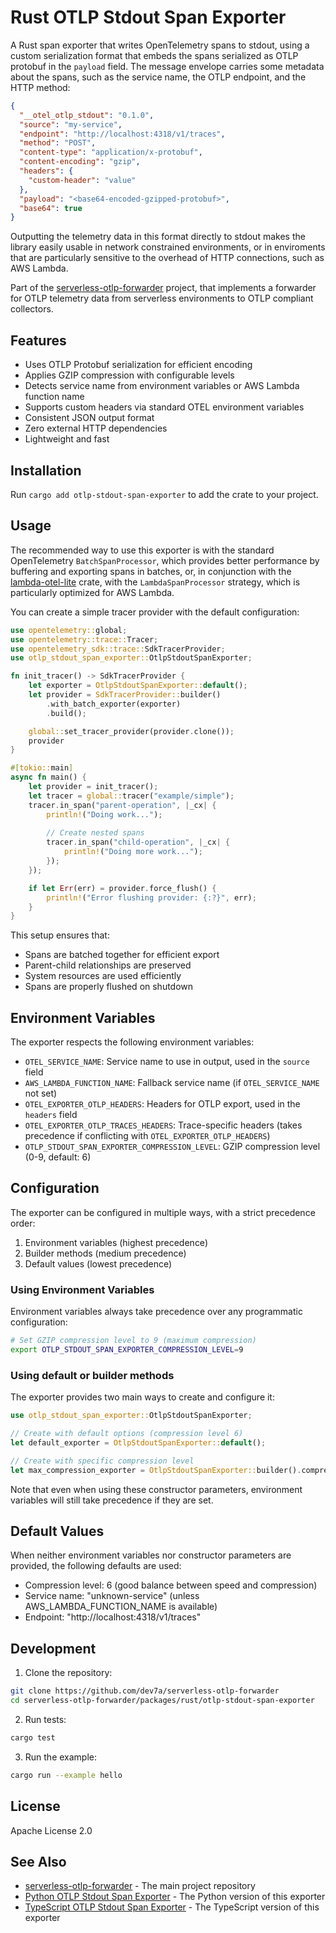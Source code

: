 # Rust OTLP Stdout Span Exporter

A Rust span exporter that writes OpenTelemetry spans to stdout, using a custom serialization format that embeds the spans serialized as OTLP protobuf in the `payload` field. 
The message envelope carries some metadata about the spans, such as the service name, the OTLP endpoint, and the HTTP method:

```json
{
  "__otel_otlp_stdout": "0.1.0",
  "source": "my-service",
  "endpoint": "http://localhost:4318/v1/traces",
  "method": "POST",
  "content-type": "application/x-protobuf",
  "content-encoding": "gzip",
  "headers": {
    "custom-header": "value"
  },
  "payload": "<base64-encoded-gzipped-protobuf>",
  "base64": true
}
```
Outputting the telemetry data in this format directly to stdout makes the library easily usable in network constrained environments, or in enviroments that are particularly sensitive to the overhead of HTTP connections, such as AWS Lambda.

Part of the [serverless-otlp-forwarder](https://github.com/dev7a/serverless-otlp-forwarder) project, that implements a forwarder for OTLP telemetry data from serverless environments to OTLP compliant collectors.

## Features

- Uses OTLP Protobuf serialization for efficient encoding
- Applies GZIP compression with configurable levels
- Detects service name from environment variables or AWS Lambda function name
- Supports custom headers via standard OTEL environment variables
- Consistent JSON output format
- Zero external HTTP dependencies
- Lightweight and fast

## Installation

Run `cargo add otlp-stdout-span-exporter` to add the crate to your project.

## Usage

The recommended way to use this exporter is with the standard OpenTelemetry `BatchSpanProcessor`, which provides better performance by buffering and exporting spans in batches, or, in conjunction with the [lambda-otel-lite](https://crates.io/crates/lambda-otel-lite) crate, with the `LambdaSpanProcessor` strategy, which is particularly optimized for AWS Lambda.

You can create a simple tracer provider with the default configuration:

```rust
use opentelemetry::global;
use opentelemetry::trace::Tracer;
use opentelemetry_sdk::trace::SdkTracerProvider;
use otlp_stdout_span_exporter::OtlpStdoutSpanExporter;

fn init_tracer() -> SdkTracerProvider {
    let exporter = OtlpStdoutSpanExporter::default();
    let provider = SdkTracerProvider::builder()
        .with_batch_exporter(exporter)
        .build();

    global::set_tracer_provider(provider.clone());
    provider
}

#[tokio::main]
async fn main() {
    let provider = init_tracer();
    let tracer = global::tracer("example/simple");
    tracer.in_span("parent-operation", |_cx| {
        println!("Doing work...");
        
        // Create nested spans
        tracer.in_span("child-operation", |_cx| {
            println!("Doing more work...");
        });
    });

    if let Err(err) = provider.force_flush() {
        println!("Error flushing provider: {:?}", err);
    }
}
```

This setup ensures that:
- Spans are batched together for efficient export
- Parent-child relationships are preserved
- System resources are used efficiently
- Spans are properly flushed on shutdown

## Environment Variables

The exporter respects the following environment variables:

- `OTEL_SERVICE_NAME`: Service name to use in output, used in the `source` field
- `AWS_LAMBDA_FUNCTION_NAME`: Fallback service name (if `OTEL_SERVICE_NAME` not set)
- `OTEL_EXPORTER_OTLP_HEADERS`: Headers for OTLP export, used in the `headers` field
- `OTEL_EXPORTER_OTLP_TRACES_HEADERS`: Trace-specific headers (takes precedence if conflicting with `OTEL_EXPORTER_OTLP_HEADERS`)
- `OTLP_STDOUT_SPAN_EXPORTER_COMPRESSION_LEVEL`: GZIP compression level (0-9, default: 6)

## Configuration

The exporter can be configured in multiple ways, with a strict precedence order:

1. Environment variables (highest precedence)
2. Builder methods (medium precedence)
3. Default values (lowest precedence)

### Using Environment Variables

Environment variables always take precedence over any programmatic configuration:

```bash
# Set GZIP compression level to 9 (maximum compression)
export OTLP_STDOUT_SPAN_EXPORTER_COMPRESSION_LEVEL=9
```

### Using default or builder methods

The exporter provides two main ways to create and configure it:

```rust
use otlp_stdout_span_exporter::OtlpStdoutSpanExporter;

// Create with default options (compression level 6)
let default_exporter = OtlpStdoutSpanExporter::default();

// Create with specific compression level
let max_compression_exporter = OtlpStdoutSpanExporter::builder().compression_level(9).build();
```

Note that even when using these constructor parameters, environment variables will still take precedence if they are set.

## Default Values

When neither environment variables nor constructor parameters are provided, the following defaults are used:

- Compression level: 6 (good balance between speed and compression)
- Service name: "unknown-service" (unless AWS_LAMBDA_FUNCTION_NAME is available)
- Endpoint: "http://localhost:4318/v1/traces"

## Development

1. Clone the repository:
```bash
git clone https://github.com/dev7a/serverless-otlp-forwarder
cd serverless-otlp-forwarder/packages/rust/otlp-stdout-span-exporter
```

2. Run tests:
```bash
cargo test
```

3. Run the example:
```bash
cargo run --example hello
```

## License

Apache License 2.0

## See Also

- [serverless-otlp-forwarder](https://github.com/dev7a/serverless-otlp-forwarder) - The main project repository
- [Python OTLP Stdout Span Exporter](https://github.com/dev7a/serverless-otlp-forwarder/tree/main/packages/python/otlp-stdout-span-exporter) - The Python version of this exporter
- [TypeScript OTLP Stdout Span Exporter](https://github.com/dev7a/serverless-otlp-forwarder/tree/main/packages/node/otlp-stdout-span-exporter) - The TypeScript version of this exporter 